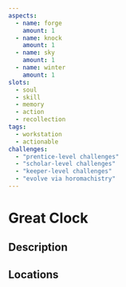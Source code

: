 ```yaml
---
aspects: 
  - name: forge
    amount: 1
  - name: knock
    amount: 1
  - name: sky
    amount: 1
  - name: winter
    amount: 1
slots:
  - soul
  - skill
  - memory
  - action
  - recollection
tags:
  - workstation
  - actionable
challenges:
  - "prentice-level challenges"
  - "scholar-level challenges"
  - "keeper-level challenges"
  - "evolve via horomachistry"
---
```


# Great Clock

## Description

## Locations